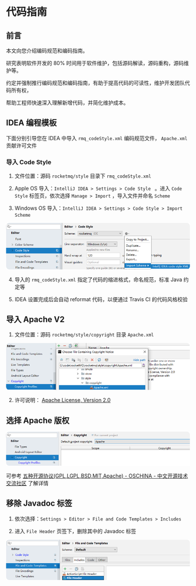 # 代码指南

## 前言

本文向您介绍编码规范和编码指南。

研究表明软件开发的 80% 时间用于软件维护，包括源码解读，源码重构，源码维护等。

约定并强制推行编码规范和编码指南，有助于提高代码的可读性，维护开发团队代码所有权，

帮助工程师快速深入理解新增代码，并简化维护成本。

## IDEA 编程模板

下面分别引导您在 IDEA 中导入 ```rmq_codeStyle.xml``` 编码规范文件， ```Apache.xml``` 贡献许可文件

### 导入 Code Style

1.  文件位置：源码 ```rocketmq/style``` 目录下 ```rmq_codeStyle.xml```

2.  Apple OS 导入：```IntelliJ IDEA > Settings > Code Style ``` 。进入 ```Code Style``` 标签页，依次选择 ```Manage > Import``` ，导入文件并命名 ```Scheme```

3. Windows OS 导入：```IntelliJ IDEA > Settings > Code Style > Import Scheme```

![1656682140788](../picture/02code-guidelines/1_codestyle.png)

4. 导入的 ```rmq_codeStyle.xml``` 指定了代码的缩进格式，命名规范，标准 Java 约定等

5. IDEA 设置完成后会自动 reformat 代码，以便通过 Travis CI 的代码风格校验

## 导入 Apache V2

1. 文件位置：源码 ```rocketmq/style/copyright``` 目录 ```Apache.xml```

![1656683960857](../picture/02code-guidelines/2_ApacheV2.png)

2. 许可说明： [Apache License, Version 2.0](https://www.apache.org/licenses/LICENSE-2.0) 

## 选择 Apache 版权

![1656684219109](../picture/02code-guidelines/3_ApacheCopyRight.png)

可参考  [五种开源协议(GPL,LGPL,BSD,MIT,Apache) - OSCHINA - 中文开源技术交流社区](https://www.oschina.net/question/54100_9455) 了解详情

## 移除 Javadoc 标签

1. 依次选择：```Settings > Editor > File and Code Templates > Includes```

2. 进入 ```File Header``` 页签下，删除其中的 Javadoc 标签

![1656684039505](../picture/02code-guidelines/4_FileHeader.png)

